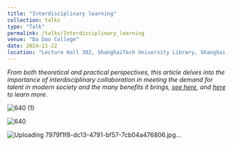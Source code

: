 ```yaml
---
title: "Interdisciplinary learning"
collection: talks
type: "Talk"
permalink: /talks/Interdisciplinary_learning
venue: "Da Dao College"
date: 2024-11-22
location: "Lecture Hall 302, ShanghaiTech University Library, Shanghai, China"
---
```


_From both theoretical and practical perspectives, this article delves into the importance of interdisciplinary collaboration in meeting the demand for talent in modern society and the many benefits it brings, [see here](https://dadao.shanghaitech.edu.cn/2024/1121/c14573a1102919/page.htm), and [here](https://mp.weixin.qq.com/s/CVR-5dGdiQ1tjiWn2nBZWg) to learn more._     

![640 (1)](https://github.com/user-attachments/assets/34df33bf-6b54-4e09-9038-2eab6a3f9eb4)

![640](https://github.com/user-attachments/assets/37bd0e06-1e40-4c41-bc2a-dc7cac8e9e35)

![Uploading 7979f1f8-dc13-4791-bf57-7cb04a476806.jpg…]()
